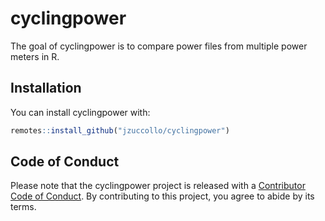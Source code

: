 
# cyclingpower

<!-- badges: start -->
<!-- badges: end -->

The goal of cyclingpower is to compare power files from multiple power meters in R.

## Installation

You can install cyclingpower with:

``` r
remotes::install_github("jzuccollo/cyclingpower")
```

## Code of Conduct

Please note that the cyclingpower project is released with a [Contributor Code of Conduct](https://contributor-covenant.org/version/2/0/CODE_OF_CONDUCT.html). By contributing to this project, you agree to abide by its terms.
